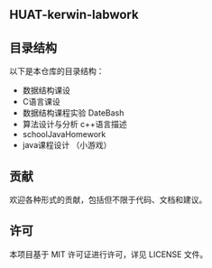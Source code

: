 <!--
 * @Author: kerwin-win zhangjszs@foxmail.com
 * @Date: 2024-03-15 12:00:17
 * @LastEditors: kerwin-win zhangjszs@foxmail.com
 * @LastEditTime: 2024-04-05 22:49:01
 * @FilePath: \HUAT-kerwin-labwork\README.md
 * @Description: 这是默认设置,请设置`customMade`, 打开koroFileHeader查看配置 进行设置: https://github.com/OBKoro1/koro1FileHeader/wiki/%E9%85%8D%E7%BD%AE
-->
## HUAT-kerwin-labwork

## 目录结构
以下是本仓库的目录结构：
- 数据结构课设
- C语言课设
- 数据结构课程实验 DateBash
- 算法设计与分析 c++语言描述
- schoolJavaHomework
- java课程设计 （小游戏）
## 贡献

欢迎各种形式的贡献，包括但不限于代码、文档和建议。

## 许可
本项目基于 MIT 许可证进行许可，详见 LICENSE 文件。
